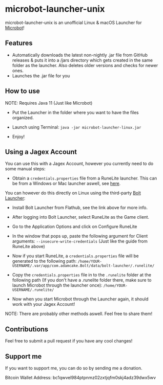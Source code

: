 # microbot-launcher-unix

microbot-launcher-unix is an unofficial Linux & macOS Launcher for [Microbot](https://github.com/chsami/microbot)!

## Features
- Automatically downloads the latest non-nightly .jar file from GitHub releases & puts it into a /jars directory which gets created in the same folder as the launcher. Also deletes older versions and checks for newer ones.
- Launches the .jar file for you

## How to use
NOTE: Requires Java 11 (Just like Microbot)

- Put the Launcher in the folder where you want to have the files organized.

- Launch using Terminal: ```java -jar microbot-launcher-linux.jar```

- Enjoy!

## Using a Jagex Account
You can use this with a Jagex Account, however you currently need to do some manual steps:

- Obtain a `credentials.properties` file from a RuneLite launcher. This can be from a Windows or Mac launcher aswell, see [here](https://github.com/runelite/runelite/wiki/Using-Jagex-Accounts).

You can however do this directly on Linux using the third-party [Bolt Launcher](https://github.com/Adamcake/Bolt/):

- Install Bolt Launcher from Flathub, see the link above for more info.

- After logging into Bolt Launcher, select RuneLite as the Game client.

- Go to the Application Options and click on Configure RuneLite

- In the window that pops up, paste the following argument for Client arguments: `--insecure-write-credentials` (Just like the guide from RuneLite above)

- Now if you start RuneLite, a `credentials.properties` file will be generated to the following path: `/home/YOUR-USERNAME/.var/app/com.adamcake.Bolt/data/bolt-launcher/.runelite/`

- Copy the `credentials.properties` file in to the `.runelite` folder at the following path (If you don't have a .runelite folder there, make sure to launch Microbot through the launcher once): `/home/YOUR-USERNAME/.runelite/`

- Now when you start Microbot through the Launcher again, it should work with your Jagex Account!

NOTE: There are probably other methods aswell. Feel free to share them!

## Contributions
Feel free to submit a pull request if you have any cool changes!

## Support me
If you want to support me, you can do so by sending me a donation.

Bitcoin Wallet Address: bc1qwvel984ptpnmz02zxtjqfm0skj4adz39dwx5wv
